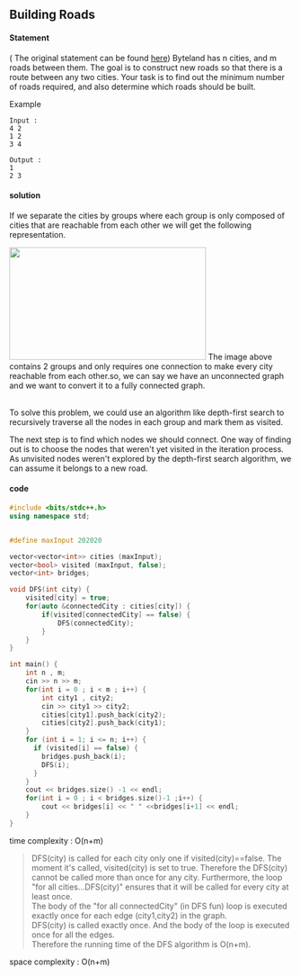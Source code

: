 ## Building Roads

#### Statement

( The original statement can be found [here](https://cses.fi/problemset/task/1666))
Byteland has n cities, and m roads between them. The goal is to construct new roads so that there is a route between any two cities.
Your task is to find out the minimum number of roads required, and also determine which roads should be built.

Example
~~~
Input :
4 2
1 2
3 4

Output :
1
2 3
~~~

#### solution
If we separate the cities by groups where each group is only composed of cities that are reachable from each other we will get the following representation.


<img src="https://user-images.githubusercontent.com/61033121/133524808-80ab845a-6369-4809-bb81-3fc5729a9ae6.png" width="350" height="200">
The image above contains 2 groups and only requires one connection to make every city reachable from each other.so, we can say we have an unconnected graph and we want to convert it to a fully connected graph.<br/>
<br/>

To solve this problem, we could use an algorithm like depth-first search to recursively traverse all the nodes in each group and mark them as visited.

The next step is to find which nodes we should connect. One way of finding out is to choose the nodes that weren't yet visited in the iteration process. As unvisited nodes weren't explored by the depth-first search algorithm, we can assume it belongs to a new road.

#### code 
~~~C++
#include <bits/stdc++.h>
using namespace std;


#define maxInput 202020

vector<vector<int>> cities (maxInput);
vector<bool> visited (maxInput, false);
vector<int> bridges;

void DFS(int city) {
    visited[city] = true;
    for(auto &connectedCity : cities[city]) {
        if(visited[connectedCity] == false) {
            DFS(connectedCity);
        }
    }
}

int main() {
    int n , m;
    cin >> n >> m;
    for(int i = 0 ; i < m ; i++) {
        int city1 , city2;
        cin >> city1 >> city2;
        cities[city1].push_back(city2);
        cities[city2].push_back(city1);
    }
    for (int i = 1; i <= n; i++) {
      if (visited[i] == false) {
        bridges.push_back(i);
        DFS(i);
      }
    }
    cout << bridges.size() -1 << endl;
    for(int i = 0 ; i < bridges.size()-1 ;i++) {
        cout << bridges[i] << " " <<bridges[i+1] << endl;
    }
}
~~~

time complexity : O(n+m)<br/>
>DFS(city) is called for each city only one if visited(city)==false. The moment it's called, visited(city) is set to true. Therefore the DFS(city) cannot be called more than once for any city. Furthermore, the loop "for all cities...DFS(city)" ensures that it will be called for every city at least once.<br/>
The body of the "for all connectedCity" (in DFS fun) loop is executed exactly once for each edge (city1,city2) in the graph.<br/>
DFS(city) is called exactly once. And the body of the loop is executed once for all the edges.<br/>
Therefore the running time of the DFS algorithm is O(n+m).<br/>

space complexity : O(n+m)
